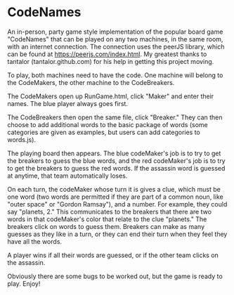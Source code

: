 # CodeNames
An in-person, party game style implementation of the popular board game "CodeNames" that can be played on any two machines, in the same room, with an internet connection. The connection uses the peerJS library, which can be found at https://peerjs.com/index.html. My greatest thanks to tantalor (tantalor.github.com) for his help in getting this project moving.

To play, both machines need to have the code. One machine will belong to the CodeMakers, the other machine to the CodeBreakers.

The CodeMakers open up RunGame.html, click "Maker" and enter their names. The blue player always goes first.

The CodeBreakers then open the same file, click "Breaker." They can then choose to add additional words to the basic package of words (some categories are given as examples, but users can add categories to words.js).

The playing board then appears. The blue codeMaker's job is to try to get the breakers to guess the blue words, and the red codeMaker's job is to try to get the breakers to guess the red words. If the assassin word is guessed at anytime, that team automatically loses.

On each turn, the codeMaker whose turn it is gives a clue, which must be one word (two words are permitted if they are part of a common noun, like "outer space" or "Gordon Ramsay"), and a number. For example, they could say "planets, 2." This communicates to the breakers that there are two words in that codeMaker's color that relate to the clue "planets." The breakers click on words to guess them. Breakers can make as many guesses as they like in a turn, or they can end their turn when they feel they have all the words.

A player wins if all their words are guessed, or if the other team clicks on the assassin.

Obviously there are some bugs to be worked out, but the game is ready to play. Enjoy!
